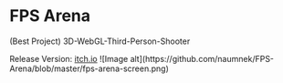 # FPS Arena
 (Best Project) 3D-WebGL-Third-Person-Shooter
<p>Release Version: <a href="https://naumnek.itch.io/fps-robot-arena" title="Open from Itch.io">itch.io</a>
![Image alt](https://github.com/naumnek/FPS-Arena/blob/master/fps-arena-screen.png)

